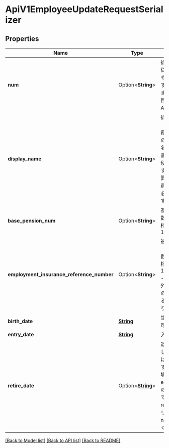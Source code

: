 # ApiV1EmployeeUpdateRequestSerializer

## Properties

Name | Type | Description | Notes
------------ | ------------- | ------------- | -------------
**num** | Option<**String**> | 従業員番号<br> 従業員を判別しやすいよう管理することができます。（例: 1人目の正社員を A-001 と入力） | [optional]
**display_name** | Option<**String**> | 従業員名（freee人事労務上での表示にのみ使用される名前です。出力書類には姓名が使用されます。） - 給与計算対象外の従業員情報の場合は必須になります。 | [optional]
**base_pension_num** | Option<**String**> | 基礎年金番号 数値文字列10桁固定長 例: 1111111111 | [optional]
**employment_insurance_reference_number** | Option<**String**> | 被保険者番号（雇用保険） 数値文字列11桁固定長 例: 11111111111 - 給与計算対象外の従業員情報の場合に指定するとエラーになります。 | [optional]
**birth_date** | [**String**](string.md) | 生年月日 null不可 | 
**entry_date** | [**String**](string.md) | 入社日 null不可 | 
**retire_date** | Option<[**String**](string.md)> | 退職日 - 退職していない場合は指定不要です。 - 指定する場合はentry_date以降の日付を指定してください。 - retire_dateをクリアする場合、nullを指定してください。 | [optional]

[[Back to Model list]](../README.md#documentation-for-models) [[Back to API list]](../README.md#documentation-for-api-endpoints) [[Back to README]](../README.md)


